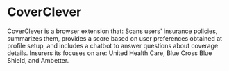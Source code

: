 # CoverClever
CoverClever is a browser extension that: Scans users' insurance policies, summarizes them, provides a score based on user preferences obtained at profile setup, and includes a chatbot to answer questions about coverage details. Insurers its focuses on are: United Health Care, Blue Cross Blue Shield, and Ambetter.
